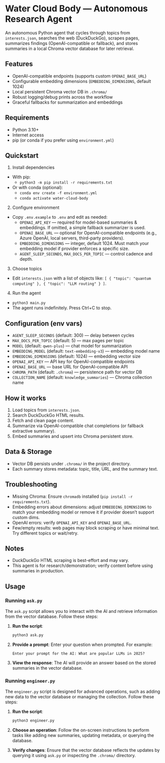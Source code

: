 # Water Cloud Body — Autonomous Research Agent

An autonomous Python agent that cycles through topics from `interests.json`, searches the web (DuckDuckGo), scrapes pages, summarizes findings (OpenAI-compatible or fallback), and stores summaries in a local Chroma vector database for later retrieval.

## Features
- OpenAI-compatible endpoints (supports custom `OPENAI_BASE_URL`)
- Configurable embedding dimensions (`EMBEDDING_DIMENSIONS`, default 1024)
- Local persistent Chroma vector DB in `.chroma/`
- Robust logging/debug prints across the workflow
- Graceful fallbacks for summarization and embeddings

## Requirements
- Python 3.10+
- Internet access
- pip (or conda if you prefer using `environment.yml`)

## Quickstart
1) Install dependencies
- With pip:
  - `python3 -m pip install -r requirements.txt`
- Or with conda (optional):
  - `conda env create -f environment.yml`
  - `conda activate water-cloud-body`

2) Configure environment
- Copy `.env.example` to `.env` and edit as needed:
  - `OPENAI_API_KEY` — required for model-based summaries & embeddings. If omitted, a simple fallback summarizer is used.
  - `OPENAI_BASE_URL` — optional for OpenAI-compatible endpoints (e.g., Azure OpenAI, local servers, third-party providers).
  - `EMBEDDING_DIMENSIONS` — integer, default 1024. Must match your embedding model if provider enforces a specific size.
  - `AGENT_SLEEP_SECONDS`, `MAX_DOCS_PER_TOPIC` — control cadence and depth.

3) Choose topics
- Edit `interests.json` with a list of objects like: `[ { "topic": "quantum computing" }, { "topic": "LLM routing" } ]`.

4) Run the agent
- `python3 main.py`
- The agent runs indefinitely. Press Ctrl+C to stop.

## Configuration (env vars)
- `AGENT_SLEEP_SECONDS` (default: 300) — delay between cycles
- `MAX_DOCS_PER_TOPIC` (default: 5) — max pages per topic
- `MODEL` (default: `qwen-plus`) — chat model for summarization
- `EMBEDDING_MODEL` (default: `text-embedding-v3`) — embedding model name
- `EMBEDDING_DIMENSIONS` (default: 1024) — embedding vector size
- `OPENAI_API_KEY` — API key for OpenAI-compatible endpoints
- `OPENAI_BASE_URL` — base URL for OpenAI-compatible API
- `CHROMA_PATH` (default: `.chroma`) — persistence path for vector DB
- `COLLECTION_NAME` (default: `knowledge_summaries`) — Chroma collection name

## How it works
1. Load topics from `interests.json`.
2. Search DuckDuckGo HTML results.
3. Fetch and clean page content.
4. Summarize via OpenAI-compatible chat completions (or fallback extractive summary).
5. Embed summaries and upsert into Chroma persistent store.

## Data & Storage
- Vector DB persists under `.chroma/` in the project directory.
- Each summary stores metadata: topic, title, URL, and the summary text.

## Troubleshooting
- Missing Chroma: Ensure `chromadb` installed (`pip install -r requirements.txt`).
- Embedding errors about dimensions: adjust `EMBEDDING_DIMENSIONS` to match your embedding model or remove it if provider doesn’t support custom dims.
- OpenAI errors: verify `OPENAI_API_KEY` and `OPENAI_BASE_URL`.
- Few/empty results: web pages may block scraping or have minimal text. Try different topics or wait/retry.

## Notes
- DuckDuckGo HTML scraping is best-effort and may vary.
- This agent is for research/demonstration; verify content before using summaries in production.

## Usage

### Running `ask.py`
The `ask.py` script allows you to interact with the AI and retrieve information from the vector database. Follow these steps:

1. **Run the script**:
   ```bash
   python3 ask.py
   ```

2. **Provide a prompt**:
   Enter your question when prompted. For example:
   ```
   Enter your prompt for the AI: What are popular LLMs in 2025?
   ```

3. **View the response**:
   The AI will provide an answer based on the stored summaries in the vector database.

### Running `engineer.py`
The `engineer.py` script is designed for advanced operations, such as adding new data to the vector database or managing the collection. Follow these steps:

1. **Run the script**:
   ```bash
   python3 engineer.py
   ```

2. **Choose an operation**:
   Follow the on-screen instructions to perform tasks like adding new summaries, updating metadata, or querying the database.

3. **Verify changes**:
   Ensure that the vector database reflects the updates by querying it using `ask.py` or inspecting the `.chroma/` directory.
